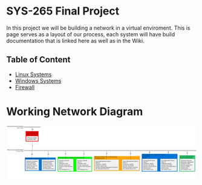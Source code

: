 # SYS-265 Final Project
In this project we will be building a network in a virtual enviroment. This is page serves as a layout of our process, each system will have build documentation that is linked here as well as in the Wiki.

## Table of Content
 * [Linux Systems](https://github.com/AminDaoudi/Final-Project/wiki/Linux-Systems)
 * [Windows Systems](https://github.com/AminDaoudi/Final-Project/wiki/Windows-Systems)
 * [Firewall](https://github.com/AminDaoudi/Final-Project/wiki/fw)

 # Working Network Diagram
 ![Working Diagram](https://github.com/AminDaoudi/Final-Project/blob/main/Working%20Network%20Diagram.png)